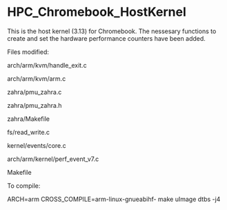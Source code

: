 # HPC_Chromebook_HostKernel
This is the host kernel (3.13) for Chromebook. The nessesary functions to create and set the hardware performance
counters have been added.


Files modified:

arch/arm/kvm/handle_exit.c

arch/arm/kvm/arm.c

zahra/pmu_zahra.c

zahra/pmu_zahra.h

zahra/Makefile

fs/read_write.c

kernel/events/core.c

arch/arm/kernel/perf_event_v7.c

Makefile


To compile:

ARCH=arm CROSS_COMPILE=arm-linux-gnueabihf- make uImage dtbs -j4

